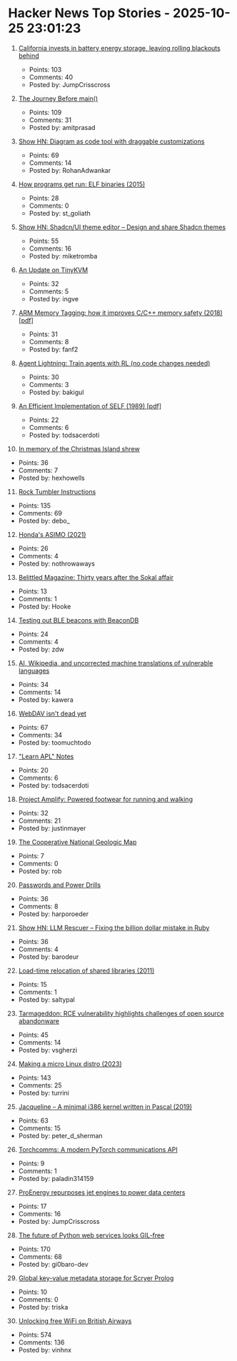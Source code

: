 # Hacker News Top Stories - 2025-10-25 23:01:23

1. [California invests in battery energy storage, leaving rolling blackouts behind](https://www.latimes.com/environment/story/2025-10-17/california-made-it-through-another-summer-without-a-flex-alert)
   - Points: 103
   - Comments: 40
   - Posted by: JumpCrisscross

2. [The Journey Before main()](https://amit.prasad.me/blog/before-main)
   - Points: 109
   - Comments: 31
   - Posted by: amitprasad

3. [Show HN: Diagram as code tool with draggable customizations](https://github.com/RohanAdwankar/oxdraw)
   - Points: 69
   - Comments: 14
   - Posted by: RohanAdwankar

4. [How programs get run: ELF binaries (2015)](https://lwn.net/Articles/631631/)
   - Points: 28
   - Comments: 0
   - Posted by: st_goliath

5. [Show HN: Shadcn/UI theme editor – Design and share Shadcn themes](https://shadcnthemer.com)
   - Points: 55
   - Comments: 16
   - Posted by: miketromba

6. [An Update on TinyKVM](https://fwsgonzo.medium.com/an-update-on-tinykvm-7a38518e57e9)
   - Points: 32
   - Comments: 5
   - Posted by: ingve

7. [ARM Memory Tagging: how it improves C/C++ memory safety (2018) [pdf]](https://llvm.org/devmtg/2018-10/slides/Serebryany-Stepanov-Tsyrklevich-Memory-Tagging-Slides-LLVM-2018.pdf)
   - Points: 31
   - Comments: 8
   - Posted by: fanf2

8. [Agent Lightning: Train agents with RL (no code changes needed)](https://github.com/microsoft/agent-lightning)
   - Points: 30
   - Comments: 3
   - Posted by: bakigul

9. [An Efficient Implementation of SELF (1989) [pdf]](https://courses.cs.washington.edu/courses/cse501/15sp/papers/chambers.pdf)
   - Points: 22
   - Comments: 6
   - Posted by: todsacerdoti

10. [In memory of the Christmas Island shrew](https://news.mongabay.com/2025/10/in-memory-of-the-christmas-island-shrew/)
   - Points: 36
   - Comments: 7
   - Posted by: hexhowells

11. [Rock Tumbler Instructions](https://rocktumbler.com/tips/rock-tumbler-instructions/)
   - Points: 135
   - Comments: 69
   - Posted by: debo_

12. [Honda's ASIMO (2021)](https://www.robotsgottalents.com/post/asimo)
   - Points: 26
   - Comments: 4
   - Posted by: nothrowaways

13. [Belittled Magazine: Thirty years after the Sokal affair](https://thebaffler.com/salvos/belittled-magazine-robbins)
   - Points: 13
   - Comments: 1
   - Posted by: Hooke

14. [Testing out BLE beacons with BeaconDB](https://blog.matthewbrunelle.com/testing-out-ble-beacons-with-beacondb/)
   - Points: 24
   - Comments: 4
   - Posted by: zdw

15. [AI, Wikipedia, and uncorrected machine translations of vulnerable languages](https://www.technologyreview.com/2025/09/25/1124005/ai-wikipedia-vulnerable-languages-doom-spiral/)
   - Points: 34
   - Comments: 14
   - Posted by: kawera

16. [WebDAV isn't dead yet](https://blog.feld.me/posts/2025/09/webdav-isnt-dead-yet/)
   - Points: 67
   - Comments: 34
   - Posted by: toomuchtodo

17. ["Learn APL" Notes](https://luksamuk.codes/pages/learn-apl.html)
   - Points: 20
   - Comments: 6
   - Posted by: todsacerdoti

18. [Project Amplify: Powered footwear for running and walking](https://about.nike.com/en/newsroom/releases/nike-project-amplify-official-images)
   - Points: 32
   - Comments: 21
   - Posted by: justinmayer

19. [The Cooperative National Geologic Map](https://ngmdb.usgs.gov/nationalgeology/)
   - Points: 7
   - Comments: 0
   - Posted by: rob

20. [Passwords and Power Drills](https://google.github.io/building-secure-and-reliable-systems/raw/ch01.html#on_passwords_and_power_drills)
   - Points: 36
   - Comments: 8
   - Posted by: harporoeder

21. [Show HN: LLM Rescuer – Fixing the billion dollar mistake in Ruby](https://github.com/barodeur/llm_rescuer)
   - Points: 36
   - Comments: 4
   - Posted by: barodeur

22. [Load-time relocation of shared libraries (2011)](https://eli.thegreenplace.net/2011/08/25/load-time-relocation-of-shared-libraries/)
   - Points: 15
   - Comments: 1
   - Posted by: saltypal

23. [Tarmageddon: RCE vulnerability highlights challenges of open source abandonware](https://edera.dev/stories/tarmageddon)
   - Points: 45
   - Comments: 14
   - Posted by: vsgherzi

24. [Making a micro Linux distro (2023)](https://popovicu.com/posts/making-a-micro-linux-distro/)
   - Points: 143
   - Comments: 25
   - Posted by: turrini

25. [Jacqueline – A minimal i386 kernel written in Pascal (2019)](https://github.com/danirod/jacqueline)
   - Points: 63
   - Comments: 15
   - Posted by: peter_d_sherman

26. [Torchcomms: A modern PyTorch communications API](https://pytorch.org/blog/torchcomms/)
   - Points: 9
   - Comments: 1
   - Posted by: paladin314159

27. [ProEnergy repurposes jet engines to power data centers](https://www.datacenterdynamics.com/en/news/proenergy-offers-repurposed-jet-engines-to-data-cent/)
   - Points: 17
   - Comments: 16
   - Posted by: JumpCrisscross

28. [The future of Python web services looks GIL-free](https://blog.baro.dev/p/the-future-of-python-web-services-looks-gil-free)
   - Points: 170
   - Comments: 68
   - Posted by: gi0baro-dev

29. [Global key-value metadata storage for Scryer Prolog](https://github.com/jjtolton/environment.pl)
   - Points: 10
   - Comments: 0
   - Posted by: triska

30. [Unlocking free WiFi on British Airways](https://www.saxrag.com/tech/reversing/2025/06/01/BAWiFi.html)
   - Points: 574
   - Comments: 136
   - Posted by: vinhnx

